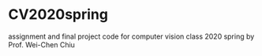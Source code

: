 # CV2020spring
assignment and final project code for computer vision class 2020 spring by Prof. Wei-Chen Chiu
